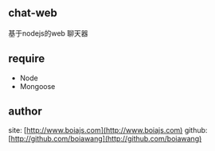## chat-web

基于nodejs的web 聊天器

## require

- Node
- Mongoose

## author

site: [http://www.boiajs.com](http://www.boiajs.com)
github: [http://github.com/boiawang](http://github.com/boiawang)